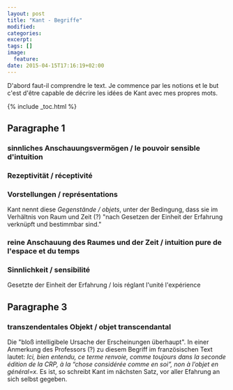 ```yaml
---
layout: post
title: "Kant - Begriffe"
modified:
categories: 
excerpt:
tags: []
image:
  feature:
date: 2015-04-15T17:16:19+02:00
---
```

D'abord faut-il comprendre le text. Je commence par les notions et le but c'est d'être capable de décrire les idées de Kant avec mes propres mots.

{% include _toc.html %}
## Paragraphe 1
### sinnliches Anschauungsvermögen / le pouvoir sensible d'intuition  

### Rezeptivität / réceptivité  

### Vorstellungen / représentations
Kant nennt diese *Gegenstände / objets*, unter der Bedingung, dass sie im Verhältnis von Raum und Zeit (?) "nach Gesetzen der Einheit der Erfahrung verknüpft und bestimmbar sind."

### reine Anschauung des Raumes und der Zeit /  intuition pure de l'espace et du temps  

### Sinnlichkeit / sensibilité  

Gesetzte der Einheit der Erfahrung / lois réglant l'unité l'expérience  

## Paragraphe 3
### transzendentales Objekt / objet transcendantal
Die "bloß intelligibele Ursache der Erscheinungen überhaupt". In einer Anmerkung des Professors (?) zu diesem Begriff im französischen Text lautet: *Ici, bien entendu, ce terme renvoie, comme toujours dans la seconde édition de la CRP, à la “chose considérée comme en soi”, non à l’objet en général=x.* Es ist, so schreibt Kant im nächsten Satz, vor aller Efahrung an sich selbst gegeben.

